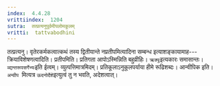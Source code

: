 ```yaml
---
index:  4.4.28
vrittiindex:  1204
sutra:  तत्प्रत्यनुपूर्वमीपलोमकूलम्
vritti:  tattvabodhini 
---
```


तत्प्रत्यनु। वृतेरकर्मकत्वात्कथं तस्य द्वितीयान्ते नप्रतीपमित्यादिना सम्बन्ध इत्याशङ्कायामाह---क्रियाविशेषणत्वादिति। प्रतीपमिति। प्रतिगता आपोऽस्मिन्निति बहुव्रीहिः। `ऋक्पूः`इत्यकारः समासान्तः। `व्द्यन्तरूपसर्गेभ्यः`इति ईत्वम्। व्युत्पत्तिमात्रमिदम्। प्रतिकूलाऽनुकूलपर्याया हीमे रूढिशब्दः। आन्वीपिक इति। `अन्वीप `मित्यत्र `ऊदनोर्देशे`इत्युत्वं तु न भवति, अदेशत्वात्।

